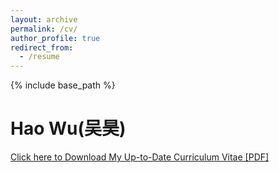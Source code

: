 ```yaml
---
layout: archive
permalink: /cv/
author_profile: true
redirect_from:
  - /resume
---
```


{% include base_path %}

# Hao Wu(吴昊)

[Click here to Download My Up-to-Date Curriculum Vitae [PDF]](wuhao_cv_2020_new_grad.pdf)

